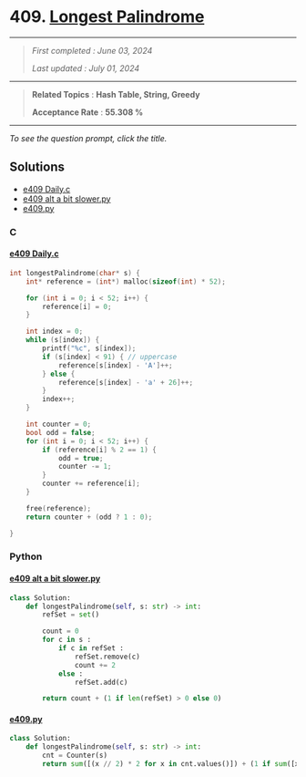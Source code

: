 # 409. [Longest Palindrome](<https://leetcode.com/problems/longest-palindrome>)

------

> *First completed : June 03, 2024*
>
> *Last updated : July 01, 2024*


------

> **Related Topics** : **Hash Table, String, Greedy**
>
> **Acceptance Rate** : **55.308 %**


------

*To see the question prompt, click the title.*

## Solutions

- [e409 Daily.c](<../my-submissions/e409 Daily.c>)
- [e409 alt a bit slower.py](<../my-submissions/e409 alt a bit slower.py>)
- [e409.py](<../my-submissions/e409.py>)
### C
#### [e409 Daily.c](<../my-submissions/e409 Daily.c>)
```C
int longestPalindrome(char* s) {
    int* reference = (int*) malloc(sizeof(int) * 52);

    for (int i = 0; i < 52; i++) {
        reference[i] = 0;
    }

    int index = 0;
    while (s[index]) {
        printf("%c", s[index]);
        if (s[index] < 91) { // uppercase
            reference[s[index] - 'A']++;
        } else {
            reference[s[index] - 'a' + 26]++;
        }
        index++;
    }

    int counter = 0;
    bool odd = false;
    for (int i = 0; i < 52; i++) {
        if (reference[i] % 2 == 1) {
            odd = true;
            counter -= 1;
        }
        counter += reference[i];
    }

    free(reference);
    return counter + (odd ? 1 : 0);

}
```

### Python
#### [e409 alt a bit slower.py](<../my-submissions/e409 alt a bit slower.py>)
```Python
class Solution:
    def longestPalindrome(self, s: str) -> int:
        refSet = set()

        count = 0
        for c in s :
            if c in refSet :
                refSet.remove(c)
                count += 2
            else :
                refSet.add(c)

        return count + (1 if len(refSet) > 0 else 0)
```

#### [e409.py](<../my-submissions/e409.py>)
```Python
class Solution:
    def longestPalindrome(self, s: str) -> int:
        cnt = Counter(s)
        return sum([(x // 2) * 2 for x in cnt.values()]) + (1 if sum([x % 2 for x in cnt.values()]) > 0 else 0)
```

